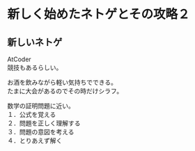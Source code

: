 # 新しく始めたネトゲとその攻略２  
  
## 新しいネトゲ  
AtCoder  
競技もあるらしい。  
  
お酒を飲みながら軽い気持ちでできる。  
たまに大会があるのでその時だけシラフ。  
  
数学の証明問題に近い。  
１．公式を覚える  
２．問題を正しく理解する  
３．問題の意図を考える  
４．とりあえず解く  
  
